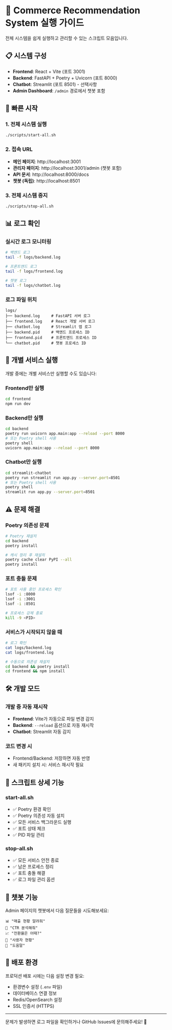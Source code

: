 # 🚀 Commerce Recommendation System 실행 가이드

전체 시스템을 쉽게 실행하고 관리할 수 있는 스크립트 모음입니다.

## 📋 시스템 구성

- **Frontend**: React + Vite (포트 3001)
- **Backend**: FastAPI + Poetry + Uvicorn (포트 8000)  
- **Chatbot**: Streamlit (포트 8501) - 선택사항
- **Admin Dashboard**: `/admin` 경로에서 챗봇 포함

## 🚀 빠른 시작

### 1. 전체 시스템 실행
```bash
./scripts/start-all.sh
```

### 2. 접속 URL
- **메인 페이지**: http://localhost:3001
- **관리자 페이지**: http://localhost:3001/admin (챗봇 포함)
- **API 문서**: http://localhost:8000/docs
- **챗봇 (독립)**: http://localhost:8501

### 3. 전체 시스템 중지
```bash
./scripts/stop-all.sh
```

## 📊 로그 확인

### 실시간 로그 모니터링
```bash
# 백엔드 로그
tail -f logs/backend.log

# 프론트엔드 로그  
tail -f logs/frontend.log

# 챗봇 로그
tail -f logs/chatbot.log
```

### 로그 파일 위치
```
logs/
├── backend.log     # FastAPI 서버 로그
├── frontend.log    # React 개발 서버 로그
├── chatbot.log     # Streamlit 앱 로그
├── backend.pid     # 백엔드 프로세스 ID
├── frontend.pid    # 프론트엔드 프로세스 ID
└── chatbot.pid     # 챗봇 프로세스 ID
```

## 🔧 개별 서비스 실행

개발 중에는 개별 서비스만 실행할 수도 있습니다:

### Frontend만 실행
```bash
cd frontend
npm run dev
```

### Backend만 실행
```bash
cd backend
poetry run uvicorn app.main:app --reload --port 8000
# 또는 Poetry shell 사용
poetry shell
uvicorn app.main:app --reload --port 8000
```

### Chatbot만 실행
```bash
cd streamlit-chatbot
poetry run streamlit run app.py --server.port=8501
# 또는 Poetry shell 사용
poetry shell
streamlit run app.py --server.port=8501
```

## ⚠️ 문제 해결

### Poetry 의존성 문제
```bash
# Poetry 재설치
cd backend
poetry install

# 캐시 정리 후 재설치
poetry cache clear PyPI --all
poetry install
```

### 포트 충돌 문제
```bash
# 포트 사용 중인 프로세스 확인
lsof -i :8000
lsof -i :3001
lsof -i :8501

# 프로세스 강제 종료
kill -9 <PID>
```

### 서비스가 시작되지 않을 때
```bash
# 로그 확인
cat logs/backend.log
cat logs/frontend.log

# 수동으로 의존성 재설치
cd backend && poetry install
cd frontend && npm install
```

## 🛠️ 개발 모드

### 개발 중 자동 재시작
- **Frontend**: Vite가 자동으로 파일 변경 감지
- **Backend**: `--reload` 옵션으로 자동 재시작
- **Chatbot**: Streamlit 자동 감지

### 코드 변경 시
- Frontend/Backend: 저장하면 자동 반영
- 새 패키지 설치 시: 서비스 재시작 필요

## 📝 스크립트 상세 기능

### start-all.sh
- ✅ Poetry 환경 확인
- ✅ Poetry 의존성 자동 설치
- ✅ 모든 서비스 백그라운드 실행
- ✅ 포트 상태 체크
- ✅ PID 파일 관리

### stop-all.sh  
- ✅ 모든 서비스 안전 종료
- ✅ 남은 프로세스 정리
- ✅ 포트 충돌 해결
- ✅ 로그 파일 관리 옵션

## 🎯 챗봇 기능

Admin 페이지의 챗봇에서 다음 질문들을 시도해보세요:

```
📊 "매출 현황 알려줘"
🎯 "CTR 분석해줘"
📈 "전환율은 어때?"
👥 "사용자 현황"
🤖 "도움말"
```

## 🔄 배포 환경

프로덕션 배포 시에는 다음 설정 변경 필요:
- 환경변수 설정 (`.env` 파일)
- 데이터베이스 연결 정보
- Redis/OpenSearch 설정
- SSL 인증서 (HTTPS)

---

문제가 발생하면 로그 파일을 확인하거나 GitHub Issues에 문의해주세요! 🚀 
